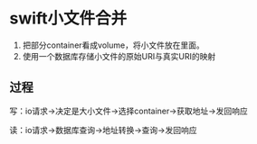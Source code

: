 # swift小文件合并

1. 把部分container看成volume，将小文件放在里面。
2. 使用一个数据库存储小文件的原始URI与真实URI的映射

## 过程

写：io请求->决定是大小文件->选择container->获取地址->发回响应

读：io请求->数据库查询->地址转换->查询->发回响应